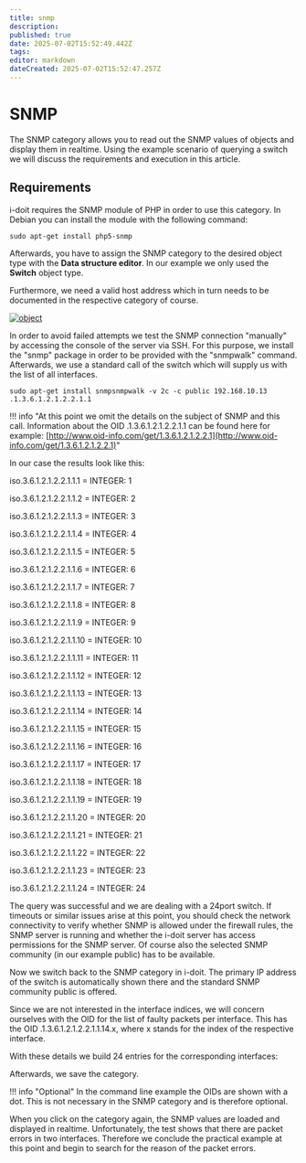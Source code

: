 ```yaml
---
title: snmp
description: 
published: true
date: 2025-07-02T15:52:49.442Z
tags: 
editor: markdown
dateCreated: 2025-07-02T15:52:47.257Z
---
```


# SNMP

The SNMP category allows you to read out the SNMP values of objects and display them in realtime. Using the example scenario of querying a switch we will discuss the requirements and execution in this article.

## Requirements

i-doit requires the SNMP module of PHP in order to use this category. In Debian you can install the module with the following command:

```shell
sudo apt-get install php5-snmp
```

Afterwards, you have to assign the SNMP category to the desired object type with the **Data structure editor**. In our example we only used the **Switch** object type.

Furthermore, we need a valid host address which in turn needs to be documented in the respective category of course.

[![object](../assets/images/en/automation-and-integration/snmp/1-snmp.png)](../assets/images/en/automation-and-integration/snmp/1-snmp.png)

In order to avoid failed attempts we test the SNMP connection "manually" by accessing the console of the server via SSH. For this purpose, we install the "snmp" package in order to be provided with the "snmpwalk" command. Afterwards, we use a standard call of the switch which will supply us with the list of all interfaces.

```shell
sudo apt-get install snmpsnmpwalk -v 2c -c public 192.168.10.13 .1.3.6.1.2.1.2.2.1.1
```

!!! info "At this point we omit the details on the subject of SNMP and this call. Information about the OID .1.3.6.1.2.1.2.2.1.1 can be found here for example: [http://www.oid-info.com/get/1.3.6.1.2.1.2.2.1](http://www.oid-info.com/get/1.3.6.1.2.1.2.2.1)"


In our case the results look like this:

iso.3.6.1.2.1.2.2.1.1.1 = INTEGER: 1

iso.3.6.1.2.1.2.2.1.1.2 = INTEGER: 2

iso.3.6.1.2.1.2.2.1.1.3 = INTEGER: 3

iso.3.6.1.2.1.2.2.1.1.4 = INTEGER: 4

iso.3.6.1.2.1.2.2.1.1.5 = INTEGER: 5

iso.3.6.1.2.1.2.2.1.1.6 = INTEGER: 6

iso.3.6.1.2.1.2.2.1.1.7 = INTEGER: 7

iso.3.6.1.2.1.2.2.1.1.8 = INTEGER: 8

iso.3.6.1.2.1.2.2.1.1.9 = INTEGER: 9

iso.3.6.1.2.1.2.2.1.1.10 = INTEGER: 10

iso.3.6.1.2.1.2.2.1.1.11 = INTEGER: 11

iso.3.6.1.2.1.2.2.1.1.12 = INTEGER: 12

iso.3.6.1.2.1.2.2.1.1.13 = INTEGER: 13

iso.3.6.1.2.1.2.2.1.1.14 = INTEGER: 14

iso.3.6.1.2.1.2.2.1.1.15 = INTEGER: 15

iso.3.6.1.2.1.2.2.1.1.16 = INTEGER: 16

iso.3.6.1.2.1.2.2.1.1.17 = INTEGER: 17

iso.3.6.1.2.1.2.2.1.1.18 = INTEGER: 18

iso.3.6.1.2.1.2.2.1.1.19 = INTEGER: 19

iso.3.6.1.2.1.2.2.1.1.20 = INTEGER: 20

iso.3.6.1.2.1.2.2.1.1.21 = INTEGER: 21

iso.3.6.1.2.1.2.2.1.1.22 = INTEGER: 22

iso.3.6.1.2.1.2.2.1.1.23 = INTEGER: 23

iso.3.6.1.2.1.2.2.1.1.24 = INTEGER: 24

The query was successful and we are dealing with a 24port switch. If timeouts or similar issues arise at this point, you should check the network connectivity to verify whether SNMP is allowed under the firewall rules, the SNMP server is running and whether the i-doit server has access permissions for the SNMP server. Of course also the selected SNMP community (in our example public) has to be available.

Now we switch back to the SNMP category in i-doit. The primary IP address of the switch is automatically shown there and the standard SNMP community public is offered.

Since we are not interested in the interface indices, we will concern ourselves with the OID for the list of faulty packets per interface. This has the OID .1.3.6.1.2.1.2.2.1.1.14.x, where x stands for the index of the respective interface.

With these details we build 24 entries for the corresponding interfaces:  

Afterwards, we save the category.

!!! info "Optional"
    In the command line example the OIDs are shown with a dot. This is not necessary in the SNMP category and is therefore optional.  

When you click on the category again, the SNMP values are loaded and displayed in realtime. Unfortunately, the test shows that there are packet errors in two interfaces. Therefore we conclude the practical example at this point and begin to search for the reason of the packet errors.
